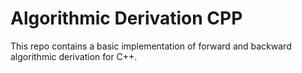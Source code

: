 # Algorithmic Derivation CPP

This repo contains a basic implementation of forward and backward algorithmic derivation for C++.
